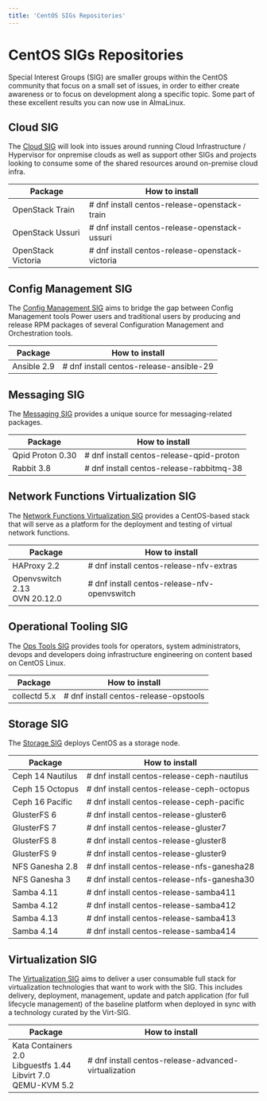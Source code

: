 ```yaml
---
title: 'CentOS SIGs Repositories'
---
```

# CentOS SIGs Repositories

Special Interest Groups (SIG) are smaller groups within the CentOS community that focus on a small set of issues, in order to either create awareness or to focus on development along 
a specific topic. Some part of these excellent results you can now use in AlmaLinux.

## Cloud SIG

The [Cloud SIG](https://wiki.centos.org/SpecialInterestGroup/Cloud) will look into issues around running Cloud Infrastructure / Hypervisor 
for onpremise clouds as well as support other SIGs and projects looking to consume some of the shared resources around on-premise cloud infra.

| Package | How to install |
| --- | --- |
| OpenStack Train | # dnf install centos-release-openstack-train |
| OpenStack Ussuri | # dnf install centos-release-openstack-ussuri |
| OpenStack Victoria | # dnf install centos-release-openstack-victoria |

## Config Management SIG

The [Config Management SIG](https://wiki.centos.org/SpecialInterestGroup/ConfigManagementSIG) aims to bridge the gap between Config Management tools 
Power users and traditional users by producing and release RPM packages of several Configuration Management and Orchestration tools.

| Package | How to install |
| --- | --- |
| Ansible 2.9 | # dnf install centos-release-ansible-29 |

## Messaging SIG

The [Messaging SIG](https://wiki.centos.org/SpecialInterestGroup/Messaging) provides a unique source for messaging-related packages.

| Package | How to install |
| --- | --- |
| Qpid Proton 0.30 | # dnf install centos-release-qpid-proton |
| Rabbit 3.8 | # dnf install centos-release-rabbitmq-38 |

## Network Functions Virtualization SIG 

The [Network Functions Virtualization SIG](https://wiki.centos.org/SpecialInterestGroup/NFV) provides a CentOS-based stack that will serve as a platform for the deployment and testing of virtual network functions.

| Package | How to install |
| --- | --- |
| HAProxy 2.2 | # dnf install centos-release-nfv-extras | 
| Openvswitch 2.13 <br> OVN 20.12.0 | # dnf install centos-release-nfv-openvswitch |

## Operational Tooling SIG

The [Ops Tools SIG](https://wiki.centos.org/SpecialInterestGroup/OpsTools) provides tools for operators, system administrators, devops and developers doing infrastructure engineering on content based on CentOS Linux.

| Package | How to install |
| --- | --- |
| collectd 5.x | # dnf install centos-release-opstools |

## Storage SIG

The [Storage SIG](https://wiki.centos.org/SpecialInterestGroup/Storage) deploys CentOS as a storage node.

| Package | How to install |
| --- | --- |
| Ceph 14 Nautilus | # dnf install centos-release-ceph-nautilus |
| Ceph 15 Octopus | # dnf install centos-release-ceph-octopus |
| Ceph 16 Pacific | # dnf install centos-release-ceph-pacific |
| GlusterFS 6 | # dnf install centos-release-gluster6 |
| GlusterFS 7 | # dnf install centos-release-gluster7 |
| GlusterFS 8 | # dnf install centos-release-gluster8 |
| GlusterFS 9 | # dnf install centos-release-gluster9 |
| NFS Ganesha 2.8 | # dnf install centos-release-nfs-ganesha28 |
| NFS Ganesha 3 | # dnf install centos-release-nfs-ganesha30 |
| Samba 4.11 | # dnf install centos-release-samba411 |
| Samba 4.12 | # dnf install centos-release-samba412 |
| Samba 4.13 | # dnf install centos-release-samba413 |
| Samba 4.14 | # dnf install centos-release-samba414 |

## Virtualization SIG

The [Virtualization SIG](https://wiki.centos.org/SpecialInterestGroup/Virtualization) aims to deliver a user consumable full stack for virtualization technologies that want to work with the SIG. 
This includes delivery, deployment, management, update and patch application (for full lifecycle management) of the baseline platform when deployed in sync with a technology curated by the Virt-SIG.

| Package | How to install |
| --- | --- |
| Kata Containers 2.0 <br> Libguestfs 1.44 <br> Libvirt 7.0 <br> QEMU-KVM 5.2  | # dnf install centos-release-advanced-virtualization |




               
